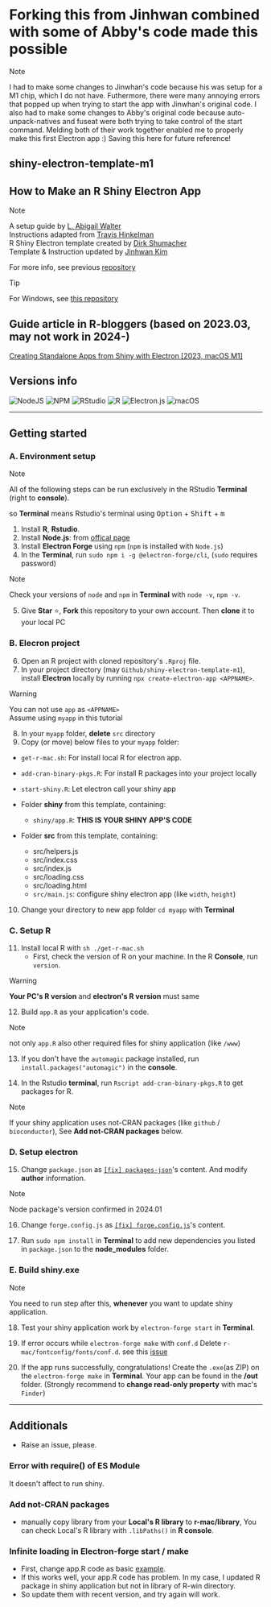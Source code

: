 # Forking this from Jinhwan combined with some of Abby's code made this possible

> [!NOTE] 
> I had to make some changes to Jinwhan's code because his was setup for a M1 chip, which I do not have.
> Futhermore, there were many annoying errors that popped up when trying to start the app with Jinwhan's original code.
> I also had to make some changes to Abby's original code because auto-unpack-natives and fuseat were
> both trying to take control of the start command.
> Melding both of their work together enabled me to properly make this first Electron app :)
> Saving this here for future reference!



## shiny-electron-template-m1

## How to Make an R Shiny Electron App

> [!NOTE] 
>
> A setup guide by  <a href="https://github.com/lawalter/r-shiny-electron-app">L. Abigail Walter</a> <br>
> Instructions adapted from <a href="https://www.travishinkelman.com/post/deploy-shiny-electron/">Travis Hinkelman</a> <br>
> R Shiny Electron template created by <a href="https://github.com/dirkschumacher/r-shiny-electron">Dirk Shumacher</a> <br>
> Template & Instruction updated by <a href="https://github.com/jhk0530" target = "_blank">Jinhwan Kim</a> <br>
> 
> For more info, see previous <a href = "https://github.com/lawalter/r-shiny-electron-app" target = "_blank">repository</a> <br>

> [!TIP]
> For Windows, see <a href ='https://github.com/zarathucorp/shiny-electron-template-windows' target = "_blank">this repository</a>

## Guide article in R-bloggers (based on 2023.03, may not work in 2024-)

<a href='https://www.r-bloggers.com/2023/03/creating-standalone-apps-from-shiny-with-electron-2023-macos-m1/' target ='_blank'>Creating Standalone Apps from Shiny with Electron [2023, macOS M1]</a>

## Versions info 
![NodeJS](https://img.shields.io/badge/node.js-18.18.0-6DA55F?style=for-the-badge&logo=node.js&logoColor=white)
![NPM](https://img.shields.io/badge/NPM-10.3.0-%23CB3837.svg?style=for-the-badge&logo=npm&logoColor=white)
![RStudio](https://img.shields.io/badge/RStudio-2023.12.0-4285F4?style=for-the-badge&logo=rstudio&logoColor=white)
![R](https://img.shields.io/badge/r-4.3.2-%23276DC3.svg?style=for-the-badge&logo=r&logoColor=white)
![Electron.js](https://img.shields.io/badge/Electron-7.2.0-191970?style=for-the-badge&logo=Electron&logoColor=white) 
![macOS](https://img.shields.io/badge/macOS-14.2.1-FFFFFF?style=for-the-badge&logo=apple)

---

## Getting started

### A. Environment setup

> [!NOTE]
> All of the following steps can be run exclusively in the RStudio **Terminal** (right to **console**).
>
> so **Terminal** means Rstudio's terminal using <kbd>Option</kbd> + <kbd>Shift</kbd> + <kbd>m</kbd>

1. Install **R**, **Rstudio**.
2. Install **Node.js**: from <a href = "https://nodejs.org/en/" target = "_blank"> offical page </a>
3. Install **Electron Forge** using `npm` (`npm` is installed with `Node.js`)
4. In the **Terminal**, run `sudo npm i -g @electron-forge/cli`, (`sudo` requires password)

> [!NOTE]
> Check your versions of `node` and `npm` in **Terminal** with `node -v`, `npm -v`.

5. Give **Star** ⭐, **Fork** this repository to your own account. Then **clone** it to your local PC

### B. Elecron project

6.  Open an R project with cloned repository's `.Rproj` file.
7.  In your project directory (may `Github/shiny-electron-template-m1`), install **Electron** locally by running `npx create-electron-app <APPNAME>`.

> [!WARNING]
> You can not use `app` as `<APPNAME>` <br>
> Assume using `myapp` in this tutorial

8.  In your `myapp` folder, **delete** `src` directory
9.  Copy (or move) below files to your `myapp` folder:

-   `get-r-mac.sh`: For install local R for electron app.
-   `add-cran-binary-pkgs.R`: For install R packages into your project locally
-   `start-shiny.R`: Let electron call your shiny app

-   Folder **shiny** from this template, containing:
    -  `shiny/app.R`: **THIS IS YOUR SHINY APP'S CODE**    

-   Folder **src** from this template, containing:         
    -   src/helpers.js     
    -   src/index.css     
    -   src/index.js     
    -   src/loading.css     
    -   src/loading.html     
    - `src/main.js`: configure shiny electron app (like `width`, `height`)

10. Change your directory to new app folder `cd myapp` with **Terminal**

### C. Setup R 

11. Install local R with `sh ./get-r-mac.sh`
    -   First, check the version of R on your machine. In the R **Console**, run `version`.

> [!WARNING]
> **Your PC's R version** and **electron's R version** must same

12. Build `app.R` as your application's code.

> [!NOTE]
> not only `app.R` also other required files for shiny application (like `/www`)

13. If you don't have the `automagic` package installed, run `install.packages("automagic")` in the **console**.

14. In the Rstudio **terminal**, run `Rscript add-cran-binary-pkgs.R` to get packages for R.

> [!NOTE]
> If your shiny application uses not-CRAN packages (like `github` / `bioconductor`), See **Add not-CRAN packages** below.
> 

### D. Setup electron

15. Change `package.json` as <a target = "_blank" href='%5Bfix%5D%20package-json'>`[fix] packages-json`</a>'s content. And modify **author** information.

> [!NOTE]
> Node package's version confirmed in 2024.01

16. Change `forge.config.js` as <a target = "_blank" href = '/%5Bfix%5D%20forge.config.js'>`[fix] forge.config.js`</a>'s content. 

17. Run `sudo npm install` in **Terminal** to add new dependencies you listed in `package.json` to the **node_modules** folder.

### E. Build shiny.exe

> [!NOTE]
> You need to run step after this, **whenever** you want to update shiny application.

18. Test your shiny application work by `electron-forge start` in **Terminal**.

19. If error occurs while `electron-forge make` with `conf.d` Delete `r-mac/fontconfig/fonts/conf.d`. see this [issue](https://github.com/zarathucorp/shiny-electron-template-m1/issues/5)

20. If the app runs successfully, congratulations! Create the `.exe`(as ZIP) on the `electron-forge make` in **Terminal**. Your app can be found in the **/out** folder. (Strongly recommend to **change read-only property** with mac's `Finder`)

------------------------------------------------------------------------

## Additionals

- Raise an issue, please.

### Error with require() of ES Module

It doesn't affect to run shiny.

### Add not-CRAN packages

- manually copy library from your **Local's R library** to **r-mac/library**, You can check Local's R library with `.libPaths()` in **R console**.

### Infinite loading in Electron-forge start / make

- First, change app.R code as basic [example](https://github.com/rstudio/shiny/blob/main/inst/examples/01_hello/app.R).
- If this works well, your app.R code has problem. In my case, I updated R package in shiny application but not in library of R-win directory. 
- So update them with recent version, and try again will work.  
